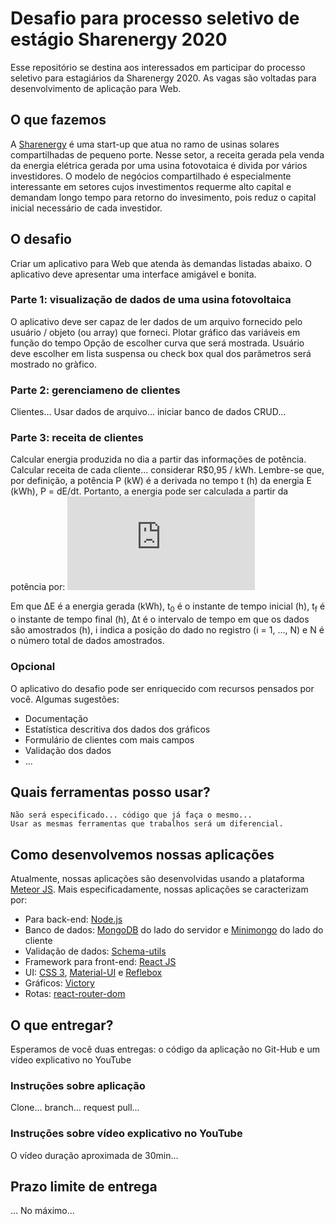 # Desafio para processo seletivo de estágio Sharenergy 2020
   Esse repositório se destina aos interessados em participar do processo seletivo para estagiários da Sharenergy 2020. As vagas são voltadas para desenvolvimento de aplicação para Web.
## O que fazemos
   A [Sharenergy](https://sharenergy.com.br/) é uma start-up que atua no ramo de usinas solares compartilhadas de pequeno porte. Nesse setor, a receita gerada pela venda da energia elétrica gerada por uma usina fotovotaica é divida por vários investidores. O modelo de negócios compartilhado é especialmente interessante em setores cujos investimentos requerme alto capital e demandam longo tempo para retorno do invesimento, pois reduz o capital inicial necessário de cada investidor.
## O desafio
   Criar um aplicativo para Web que atenda às demandas listadas abaixo. O aplicativo deve apresentar uma interface amigável e bonita.
### Parte 1: visualização de dados de uma usina fotovoltaica
   O aplicativo deve ser capaz de ler dados de um arquivo fornecido pelo usuário / objeto (ou array) que forneci. 
   Plotar gráfico das variáveis em função do tempo
   Opção de escolher curva que será mostrada. Usuário deve escolher em lista suspensa ou check box qual dos parâmetros será mostrado no gràfico.
### Parte 2: gerenciameno de clientes
 Clientes...
 Usar dados de arquivo... iniciar banco de dados
 CRUD...
### Parte 3: receita de clientes
   Calcular energia produzida no dia a partir das informações de potência.
   Calcular receita de cada cliente... considerar R$0,95 / kWh.
   Lembre-se que, por definição, a potência P (kW) é a derivada no tempo t (h) da energia E (kWh), P = dE/dt. Portanto, a energia pode ser calculada a partir da potência por:
   ![Equação](http://www.sciweavers.org/tex2img.php?eq=%20%5CDelta%20E%20%3D%20%5Cint_%7Bt_0%7D%5E%7Bt_f%7DP%28t%29dt%20%20%5Capprox%20%5CDelta%20t%20%20%5Csum_%7Bi%20%3D%201%7D%5E%7BN-1%7D%20P%28t_i%29%20&bc=White&fc=Black&im=jpg&fs=12&ff=arev&edit=0)
   <!--
      Imagem gerada pelo site: http://www.sciweavers.org/free-online-latex-equation-editor
      Foi usado o comando LaTeX: " \Delta E = \int_{t_0}^{t_f}P(t)dt  \approx \Delta t  \sum_{i = 1}^{N-1} P(t_i) "
      Font: Arev (padrão), Font size: 12
   -->
   Em que ΔE é a energia gerada (kWh), t<sub>0</sub> é o instante de tempo inicial (h), t<sub>f</sub> é o instante de tempo final (h), Δt é o intervalo de tempo em que os dados são amostrados (h), i indica a posição do dado no registro (i = 1, ..., N) e N é o número total de dados amostrados.  
### Opcional
   O aplicativo do desafio pode ser enriquecido com recursos pensados por você. Algumas sugestões:
* Documentação
* Estatística descritiva dos dados dos gráficos
* Formulário de clientes com mais campos
* Validação dos dados 
* ...
## Quais ferramentas posso usar?
    Não será especificado... código que já faça o mesmo...
    Usar as mesmas ferramentas que trabalhos será um diferencial. 
## Como desenvolvemos nossas aplicações
   Atualmente, nossas aplicações são desenvolvidas usando a plataforma [Meteor JS](https://www.meteor.com/). Mais especificadamente, nossas aplicações se caracterizam por:
* Para back-end: [Node.js](https://nodejs.org/en/)
* Banco de dados: [MongoDB](https://www.mongodb.com/) do lado do servidor e [Minimongo](https://guide.meteor.com/collections.html) do lado do cliente
* Validação de dados: [Schema-utils](https://www.npmjs.com/package/schema-utils) 
* Framework para front-end: [React JS](https://pt-br.reactjs.org/)
* UI: [CSS 3](https://www.w3.org/Style/CSS/), [Material-UI](https://material-ui.com/pt/) e [Reflebox](https://rebassjs.org/reflexbox/)
* Gráficos: [Victory](https://formidable.com/open-source/victory/)
* Rotas: [react-router-dom](https://www.npmjs.com/package/react-router-dom)
## O que entregar?
   Esperamos de você duas entregas: o código da aplicação no Git-Hub e um vídeo explicativo no YouTube 
### Instruções sobre aplicação
   Clone... branch... request pull...
### Instruções sobre vídeo explicativo no YouTube
   O vídeo duração aproximada de 30min... 
## Prazo limite de entrega
... No máximo...